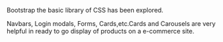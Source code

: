 Bootstrap the basic library of CSS has been explored.


Navbars, Login modals, Forms, Cards,etc.Cards and Carousels are very helpful in ready to go display of products on a e-commerce site.
